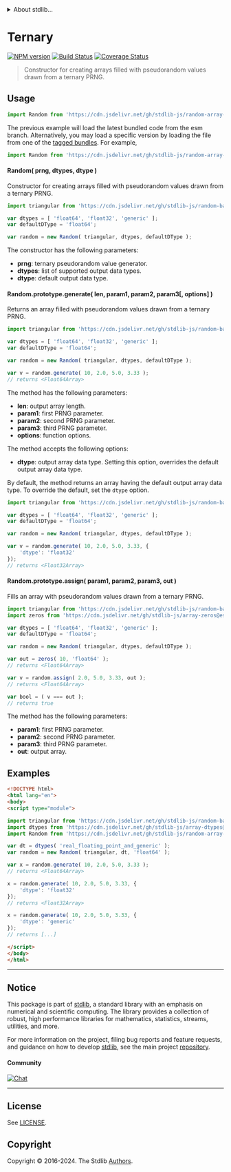 <!--

@license Apache-2.0

Copyright (c) 2024 The Stdlib Authors.

Licensed under the Apache License, Version 2.0 (the "License");
you may not use this file except in compliance with the License.
You may obtain a copy of the License at

   http://www.apache.org/licenses/LICENSE-2.0

Unless required by applicable law or agreed to in writing, software
distributed under the License is distributed on an "AS IS" BASIS,
WITHOUT WARRANTIES OR CONDITIONS OF ANY KIND, either express or implied.
See the License for the specific language governing permissions and
limitations under the License.

-->


<details>
  <summary>
    About stdlib...
  </summary>
  <p>We believe in a future in which the web is a preferred environment for numerical computation. To help realize this future, we've built stdlib. stdlib is a standard library, with an emphasis on numerical and scientific computation, written in JavaScript (and C) for execution in browsers and in Node.js.</p>
  <p>The library is fully decomposable, being architected in such a way that you can swap out and mix and match APIs and functionality to cater to your exact preferences and use cases.</p>
  <p>When you use stdlib, you can be absolutely certain that you are using the most thorough, rigorous, well-written, studied, documented, tested, measured, and high-quality code out there.</p>
  <p>To join us in bringing numerical computing to the web, get started by checking us out on <a href="https://github.com/stdlib-js/stdlib">GitHub</a>, and please consider <a href="https://opencollective.com/stdlib">financially supporting stdlib</a>. We greatly appreciate your continued support!</p>
</details>

# Ternary

[![NPM version][npm-image]][npm-url] [![Build Status][test-image]][test-url] [![Coverage Status][coverage-image]][coverage-url] <!-- [![dependencies][dependencies-image]][dependencies-url] -->

> Constructor for creating arrays filled with pseudorandom values drawn from a ternary PRNG.



<section class="usage">

## Usage

```javascript
import Random from 'https://cdn.jsdelivr.net/gh/stdlib-js/random-array-tools-ternary@esm/index.mjs';
```
The previous example will load the latest bundled code from the esm branch. Alternatively, you may load a specific version by loading the file from one of the [tagged bundles](https://github.com/stdlib-js/random-array-tools-ternary/tags). For example,

```javascript
import Random from 'https://cdn.jsdelivr.net/gh/stdlib-js/random-array-tools-ternary@v0.2.2-esm/index.mjs';
```

#### Random( prng, dtypes, dtype )

Constructor for creating arrays filled with pseudorandom values drawn from a ternary PRNG.

```javascript
import triangular from 'https://cdn.jsdelivr.net/gh/stdlib-js/random-base-triangular@esm/index.mjs';

var dtypes = [ 'float64', 'float32', 'generic' ];
var defaultDType = 'float64';

var random = new Random( triangular, dtypes, defaultDType );
```

The constructor has the following parameters:

-   **prng**: ternary pseudorandom value generator.
-   **dtypes**: list of supported output data types.
-   **dtype**: default output data type.

#### Random.prototype.generate( len, param1, param2, param3\[, options] )

Returns an array filled with pseudorandom values drawn from a ternary PRNG.

```javascript
import triangular from 'https://cdn.jsdelivr.net/gh/stdlib-js/random-base-triangular@esm/index.mjs';

var dtypes = [ 'float64', 'float32', 'generic' ];
var defaultDType = 'float64';

var random = new Random( triangular, dtypes, defaultDType );

var v = random.generate( 10, 2.0, 5.0, 3.33 );
// returns <Float64Array>
```

The method has the following parameters:

-   **len**: output array length.
-   **param1**: first PRNG parameter.
-   **param2**: second PRNG parameter.
-   **param3**: third PRNG parameter.
-   **options**: function options.

The method accepts the following options:

-   **dtype**: output array data type. Setting this option, overrides the default output array data type.

By default, the method returns an array having the default output array data type. To override the default, set the `dtype` option.

```javascript
import triangular from 'https://cdn.jsdelivr.net/gh/stdlib-js/random-base-triangular@esm/index.mjs';

var dtypes = [ 'float64', 'float32', 'generic' ];
var defaultDType = 'float64';

var random = new Random( triangular, dtypes, defaultDType );

var v = random.generate( 10, 2.0, 5.0, 3.33, {
    'dtype': 'float32'
});
// returns <Float32Array>
```

#### Random.prototype.assign( param1, param2, param3, out )

Fills an array with pseudorandom values drawn from a ternary PRNG.

```javascript
import triangular from 'https://cdn.jsdelivr.net/gh/stdlib-js/random-base-triangular@esm/index.mjs';
import zeros from 'https://cdn.jsdelivr.net/gh/stdlib-js/array-zeros@esm/index.mjs';

var dtypes = [ 'float64', 'float32', 'generic' ];
var defaultDType = 'float64';

var random = new Random( triangular, dtypes, defaultDType );

var out = zeros( 10, 'float64' );
// returns <Float64Array>

var v = random.assign( 2.0, 5.0, 3.33, out );
// returns <Float64Array>

var bool = ( v === out );
// returns true
```

The method has the following parameters:

-   **param1**: first PRNG parameter.
-   **param2**: second PRNG parameter.
-   **param3**: third PRNG parameter.
-   **out**: output array.

</section>

<!-- /.usage -->

<section class="notes">

</section>

<!-- /.notes -->

<section class="examples">

## Examples

<!-- eslint no-undef: "error" -->

```html
<!DOCTYPE html>
<html lang="en">
<body>
<script type="module">

import triangular from 'https://cdn.jsdelivr.net/gh/stdlib-js/random-base-triangular@esm/index.mjs';
import dtypes from 'https://cdn.jsdelivr.net/gh/stdlib-js/array-dtypes@esm/index.mjs';
import Random from 'https://cdn.jsdelivr.net/gh/stdlib-js/random-array-tools-ternary@esm/index.mjs';

var dt = dtypes( 'real_floating_point_and_generic' );
var random = new Random( triangular, dt, 'float64' );

var x = random.generate( 10, 2.0, 5.0, 3.33 );
// returns <Float64Array>

x = random.generate( 10, 2.0, 5.0, 3.33, {
    'dtype': 'float32'
});
// returns <Float32Array>

x = random.generate( 10, 2.0, 5.0, 3.33, {
    'dtype': 'generic'
});
// returns [...]

</script>
</body>
</html>
```

</section>

<!-- /.examples -->

<!-- Section for related `stdlib` packages. Do not manually edit this section, as it is automatically populated. -->

<section class="related">

</section>

<!-- /.related -->

<!-- Section for all links. Make sure to keep an empty line after the `section` element and another before the `/section` close. -->


<section class="main-repo" >

* * *

## Notice

This package is part of [stdlib][stdlib], a standard library with an emphasis on numerical and scientific computing. The library provides a collection of robust, high performance libraries for mathematics, statistics, streams, utilities, and more.

For more information on the project, filing bug reports and feature requests, and guidance on how to develop [stdlib][stdlib], see the main project [repository][stdlib].

#### Community

[![Chat][chat-image]][chat-url]

---

## License

See [LICENSE][stdlib-license].


## Copyright

Copyright &copy; 2016-2024. The Stdlib [Authors][stdlib-authors].

</section>

<!-- /.stdlib -->

<!-- Section for all links. Make sure to keep an empty line after the `section` element and another before the `/section` close. -->

<section class="links">

[npm-image]: http://img.shields.io/npm/v/@stdlib/random-array-tools-ternary.svg
[npm-url]: https://npmjs.org/package/@stdlib/random-array-tools-ternary

[test-image]: https://github.com/stdlib-js/random-array-tools-ternary/actions/workflows/test.yml/badge.svg?branch=v0.2.2
[test-url]: https://github.com/stdlib-js/random-array-tools-ternary/actions/workflows/test.yml?query=branch:v0.2.2

[coverage-image]: https://img.shields.io/codecov/c/github/stdlib-js/random-array-tools-ternary/main.svg
[coverage-url]: https://codecov.io/github/stdlib-js/random-array-tools-ternary?branch=main

<!--

[dependencies-image]: https://img.shields.io/david/stdlib-js/random-array-tools-ternary.svg
[dependencies-url]: https://david-dm.org/stdlib-js/random-array-tools-ternary/main

-->

[chat-image]: https://img.shields.io/gitter/room/stdlib-js/stdlib.svg
[chat-url]: https://app.gitter.im/#/room/#stdlib-js_stdlib:gitter.im

[stdlib]: https://github.com/stdlib-js/stdlib

[stdlib-authors]: https://github.com/stdlib-js/stdlib/graphs/contributors

[umd]: https://github.com/umdjs/umd
[es-module]: https://developer.mozilla.org/en-US/docs/Web/JavaScript/Guide/Modules

[deno-url]: https://github.com/stdlib-js/random-array-tools-ternary/tree/deno
[deno-readme]: https://github.com/stdlib-js/random-array-tools-ternary/blob/deno/README.md
[umd-url]: https://github.com/stdlib-js/random-array-tools-ternary/tree/umd
[umd-readme]: https://github.com/stdlib-js/random-array-tools-ternary/blob/umd/README.md
[esm-url]: https://github.com/stdlib-js/random-array-tools-ternary/tree/esm
[esm-readme]: https://github.com/stdlib-js/random-array-tools-ternary/blob/esm/README.md
[branches-url]: https://github.com/stdlib-js/random-array-tools-ternary/blob/main/branches.md

[stdlib-license]: https://raw.githubusercontent.com/stdlib-js/random-array-tools-ternary/main/LICENSE

</section>

<!-- /.links -->
